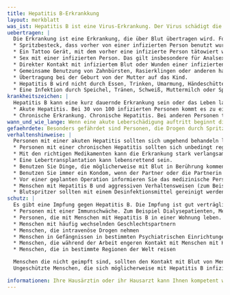 ```yaml
---
title: Hepatitis B-Erkrankkung
layout: merkblatt
was_ist: Hepatitis B ist eine Virus-Erkrankung. Der Virus schädigt die Leber. Die Erkrankung tritt weltweit auf. Schätzungen gehen von etwa 250 Millionen Erkrankten weltweit aus. In Deutschland hat 1 von 300 Personen diese Erkrankung. Bei manchen Personen tritt die Erkrankung unmittelbar nach der Ansteckung mit einem akuten Leberversagen auf (sogenannte akute Hepatitis). Bei anderen Personen ist der Erkrankungsverlauf schleichend (sogenannte chronische Hepatitis). Bei einer chronischen Hepatitis kann eine fortschreitende Leberzerstörung auftreten. Hepatitis B ähnelt den Erkrankungen Hepatitis A und Hepatitis C, ist aber unterschiedlich im Verlauf und in den Möglichkeiten der Verhinderung.
uebertragen: |
  Die Erkrankung ist eine Erkrankung, die über Blut übertragen wird. Folgende Übertragungen sind typisch:
  * Spritzbesteck, dass vorher von einer infizierten Person benutzt wurde.
  * Ein Tattoo Gerät, mit dem vorher eine infizierte Person tätowiert wurde.
  * Sex mit einer infizierten Person. Das gilt insbesondere für Analsex.
  * Direkter Kontakt mit infiziertem Blut oder Wunden einer infizierten Person.
  * Gemeinsame Benutzung von Zahnbürsten, Rasierklingen oder anderen hautverletzenden Gegenständen mit einer infizierten Person.
  * Übertragung bei der Geburt von der Mutter auf das Kind.
  * Hepatitis B wird nicht durch Essen, Trinken, Umarmung, Händeschütteln oder Husten oder Niesen weitergegeben.
  * Eine Infektion durch Speichel, Tränen, Schweiß, Muttermilch oder Sperma ist sehr unwahrscheinlich."
krankheitszeichen: |
  Hepatitis B kann eine kurz dauernde Erkrankung sein oder das Leben lang anhalten. Man unterteilt die Erkrankung üblicherweise in eine akute und chronische Erkrankung.
  * Akute Hepatitis. Bei 30 von 100 infizierten Personen kommt es zu einer akuten Leberschädigung (sogenannte akute Hepatitis). Eine akute Leberschädigung äußert sich zuerst in Appetitlosigkeit, Gelenkschmerzen, Unwohlsein, Übelkeit, Erbrechen und Fieber. Später tritt dann eine Gelbfärbung der Haut und eine dunkel Verfärbung des Urins auf. An einer akuten Leberschädigung kann man versterben. Bei den meisten Erwachsene mit akuter Hepatitis B heilt die Erkrankung aus, bei anderen geht sie in eine chronische Erkrankung über. Bei Kindern entwickelt sich eine akute Erkrankung meist in eine
  * Chronische Erkrankung. Chronische Hepatitis. Bei anderen Personen treten Krankheitszeichen nur gering auf oder überhaupt nicht, dann ist die  Erkrankung häufig schleichend (sogenannte chronische Hepatitis). Wenn eine chronische Hepatitis viele Jahre anhält, kommt es zu einer Leberzerstörung. Eine Leberzerstörung ist eine sehr schwere Erkrankung. Eine fortgeschrittene Leberzerstörung verursacht insbesondere Abgeschlagenheit, Wassereinlagerung, Hautprobleme, aber auch Blutarmut und weitere Folgeerscheinungen. Menschen mit einer chronischen Hepatitis haben ein erhöhtes Risiko Leberkrebs zu bekommen.
wann_und_wie_lange: Wenn eine akute Leberschädigung auftritt beginnt diese 1,5 bis 6 Monate nach der Infektion. Die Erkrankung kann weitergegeben werden, solange der Erreger im Blut vorhanden ist. Das heißt manche Personen sind ihr Leben lang ansteckend.  Im Labor kann man die Anzahl an Viren im Blut feststellen. Wenn viele Viren vorhanden sind, kann die Erkrankung leicht weitergegeben werden. Wenn wenig Viren vorhanden sind, ist es unwahrscheinlich, dass die Erkrankung weitergegeben wird.
gefaehrdete: Besonders gefährdet sind Personen, die Drogen durch Spritzen zu sich nehmen, Männer die Sex mit Männern haben, Sexarbeiterinnen oder Sexarbeiter, Häftlinge, Familienangehörige von infizierten Personen, Kinder von Müttern mit Hepatitis B, Dialysepatienten. Personen aus bestimmten Ländern, haben ein häufiger diese Erkrankung.
verhaltenshinweise: |
  Personen mit einer akuten Hepatitis sollten sich umgehend behandeln lassen.
  * Personen mit einer chronischen Hepatitis sollten sich unbedingt regelmäßig   ärztlich vorstellen.
  * Mit den richtigen Medikamenten kann die Erkrankung stark verlangsamt werden.   Zusätzlich sind erkrankte Personen weniger ansteckend.
  * Eine Lebertransplantation kann lebensrettend sein.
  * Benutzen Sie Dinge, die möglicherweise mit Blut in Berührung kommen nur für   sich selber. Das sind zum Beispiel Nagelscheren, Zahnbürsten oder   Rasierapparate.
  * Benutzen Sie immer ein Kondom, wenn der Partner oder die Partnerin nicht   gegen Hepatitis B geimpft ist
  * Vor einer geplanten Operation informieren Sie das medizinische Personal über   Ihre Erkrankung. Dies betrifft auch Zahnärzte.
  * Menschen mit Hepatitis B und aggressiven Verhaltensweisen (zum Beispiel   Beißen oder Kratzen) dürfen gegebenenfalls keine Gemeinschaftseinrichtung   besuchen.
  * Blutspritzer sollten mit einem Desinfektionsmittel gereinigt werden. Das   Desinfektionsmittel muss als „begrenzt viruzid“ oder „viruzid“ gekennzeichnet sein.
schutz: |
  Es gibt eine Impfung gegen Hepatitis B. Die Impfung ist gut verträglich und schützt sehr zuverlässig vor der Erkrankung. Die Impfung ist empfohlen für die folgenden Personengruppen
  * Personen mit einer Immunschwäche. Zum Beispiel Dialysepatienten, Menschen mit HIV, Menschen mit Hepatitis C, Menschen mit einer angeborenen Immunschwäche
  * Personen, die mit Menschen mit Hepatitis B in einer Wohnung leben. Zum   Beispiel Familienangehörige
  * Menschen mit häufig wechselnden Geschlechtspartnern
  * Menschen, die intravenöse Drogen nehmen
  * Menschen in Gefängnissen in bestimmten Psychiatrischen Einrichtungen
  * Menschen, die während der Arbeit engeren Kontakt mit Menschen mit Hepatitis B   haben. Zum Beispiel Krankenhauspersonal, Polizei, Sanitätsdienst usw.   Üblicherweise muss der Arbeitgeber das Risiko abschätzen und die Impfung   anbieten.
  * Menschen, die in bestimmte Regionen der Welt reisen

  Menschen die nicht geimpft sind, sollten den Kontakt mit Blut von Menschen mit Hepatitis B vermeiden. Bei Sex mit Menschen die möglicherweise Hepatitis B haben, sollte unbedingt ein Kondom verwendet werden. Nehmen Sie keine Drogen zu sich. Wenn Sie doch Drogen nehmen, dann spritzen Sie die Droge nicht. Wenn Sie doch die Drogen spritzen, nehmen Sie immer frisches Besteck.
  Ungeschützte Menschen, die sich möglicherweise mit Hepatitis B infiziert haben, sollten sofort ein Krankenhaus aufsuchen. Innerhalb von wenigen Stunden nach der Infektion kann eine Erkrankung durch eine sogenannte „postexpositionelle Therapie“ verhindert werden.

informationen: Ihre Hausärztin oder ihr Hausarzt kann Ihnen kompetent weiterhelfen. Infektiologen oder Gastroenterologen sind auf die Erkrankung spezialisiert. Das örtliche Gesundheitsamt steht Ihnen für weitere Beratung zur Verfügung. Weitere (Fach-) Informationen finden Sie auch im Internet auf den Seiten des Robert Koch-Institutes.
---
```


